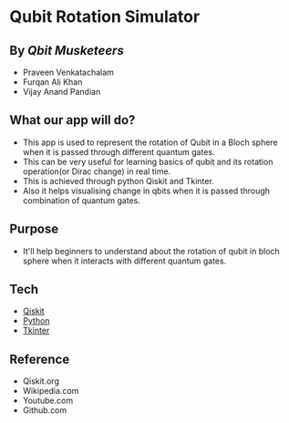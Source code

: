 # Qubit Rotation Simulator
## By _Qbit Musketeers_
- Praveen Venkatachalam
- Furqan Ali Khan
- Vijay Anand Pandian


## What our app will do?

- This app is used to represent the rotation of Qubit in a Bloch sphere when it is passed through different quantum gates.
- This can be very useful for learning basics of qubit and its rotation operation(or Dirac change) in real time.
- This is achieved through python Qiskit and Tkinter.
- Also it helps visualising change in qbits when it is passed through combination of quantum gates.

## Purpose
- It'll help beginners to understand about the rotation of qubit in bloch sphere when it interacts with different quantum gates.

## Tech
- [Qiskit](https://qiskit.org/)
- [Python](https://www.python.org/)
- [Tkinter](https://docs.python.org/3/library/tkinter.html)

## Reference
- Qiskit.org
- Wikipedia.com
- Youtube.com
- Github.com



